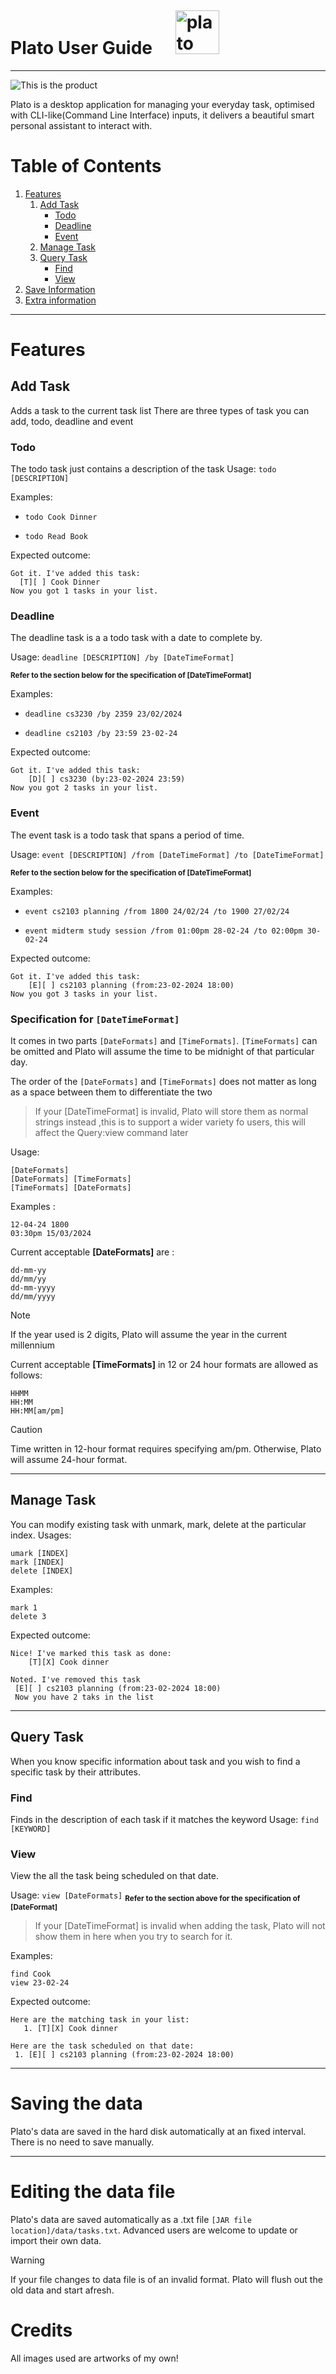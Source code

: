 <h1>Plato User Guide <img src="headerIcon.png" alt = "plato" width="70" height="70" style="margin-left: 30px; margin-top:30px"> </h1>

---

![This is the product](Ui.png)

Plato is a desktop application for managing your everyday task, optimised with CLI-like(Command Line Interface) inputs, it
delivers a beautiful smart personal assistant to interact with.


# Table of Contents
1. [Features](#features)
    1. [Add Task](#add-task)
        * [Todo](#todo)
        * [Deadline](#deadline)
        * [Event](#event)
    2. [Manage Task](#manage-task)
    3. [Query Task](#query-task)
        * [Find](#find)
        * [View](#view)
2. [Save Information](#saving-the-data)
3. [Extra information](#credits)

---
# Features



## Add Task

Adds a task to the current task list 
There are three types of task you can add, todo, deadline and event

### Todo

The todo task just contains a description of the task
Usage: `todo [DESCRIPTION]`

Examples:

* `todo Cook Dinner`

* `todo Read Book`

Expected outcome:
```
Got it. I've added this task:
  [T][ ] Cook Dinner
Now you got 1 tasks in your list.
```

### Deadline

The deadline task is a a todo task with a date to complete by.

Usage: `deadline [DESCRIPTION] /by [DateTimeFormat]` 

<sub>**Refer to the section below for the specification of [DateTimeFormat]**</sub>

Examples:

* `deadline cs3230 /by 2359 23/02/2024`

* `deadline cs2103 /by 23:59 23-02-24`

Expected outcome:
```
Got it. I've added this task:
    [D][ ] cs3230 (by:23-02-2024 23:59)
Now you got 2 tasks in your list.
```

### Event

The event task is a todo task that spans a period of time.

Usage:
`event [DESCRIPTION] /from [DateTimeFormat] /to [DateTimeFormat]`

<sub>**Refer to the section below for the specification of [DateTimeFormat]**</sub>

Examples:

* `event cs2103 planning /from 1800 24/02/24 /to 1900 27/02/24`

* `event midterm study session /from 01:00pm 28-02-24 /to 02:00pm 30-02-24`

Expected outcome:
```
Got it. I've added this task:
    [E][ ] cs2103 planning (from:23-02-2024 18:00)
Now you got 3 tasks in your list.
```
### Specification for `[DateTimeFormat]`

It comes in two parts `[DateFormats]` and `[TimeFormats]`.
`[TimeFormats]` can be omitted and Plato will assume the time to be midnight of that particular day.

The order of the `[DateFormats]` and `[TimeFormats]` does not matter as long as a space between them to differentiate the two

> If your [DateTimeFormat] is invalid, Plato will store them as normal strings instead ,this is to support a wider variety fo users,
> this will affect the Query:view command later

Usage:
```
[DateFormats]
[DateFormats] [TimeFormats]
[TimeFormats] [DateFormats]
```

Examples :
```
12-04-24 1800
03:30pm 15/03/2024

```

Current acceptable **[DateFormats]** are :
```
dd-mm-yy
dd/mm/yy
dd-mm-yyyy
dd/mm/yyyy
```

> [!NOTE]
> If the year used is 2 digits, Plato will assume the year in the current millennium

Current acceptable **[TimeFormats]** in 12 or 24 hour formats are allowed as follows:
```
HHMM
HH:MM
HH:MM[am/pm]
```
> [!CAUTION]
> Time written in 12-hour format requires specifying am/pm. Otherwise, Plato will assume 24-hour format.


---

## Manage Task
You can modify existing task with unmark, mark, delete at the particular index.
Usages:
```
umark [INDEX]
mark [INDEX]
delete [INDEX]

```

Examples:
```
mark 1
delete 3
```

Expected outcome:
```
Nice! I've marked this task as done:
    [T][X] Cook dinner
    
Noted. I've removed this task
 [E][ ] cs2103 planning (from:23-02-2024 18:00)
 Now you have 2 taks in the list

```
---

## Query Task

When you know specific information about task and you wish to find a specific task by their attributes.

### Find

Finds in the description of each task if it matches the keyword 
Usage: `find [KEYWORD]`

### View

View the all the task being scheduled on that date.

Usage: `view [DateFormats]`
<sub>**Refer to the section above for the specification of [DateFormat]**</sub>

> If your [DateTimeFormat] is invalid when adding the task, Plato will not show them in here when you try to search for it.

Examples:
```
find Cook
view 23-02-24
```

Expected outcome:
```
Here are the matching task in your list:
   1. [T][X] Cook dinner
    
Here are the task scheduled on that date: 
 1. [E][ ] cs2103 planning (from:23-02-2024 18:00)
 ```

---

# Saving the data

Plato's data are saved in the hard disk automatically at an fixed interval. There is no need to save manually.

---

# Editing the data file

Plato's data are saved automatically as a .txt file `[JAR file location]/data/tasks.txt`. Advanced users are welcome to update or import their own data.


> [!WARNING]
> If your file changes to data file is of an invalid format. Plato will flush out the old data and start afresh. 

# Credits
All images used are artworks of my own!

